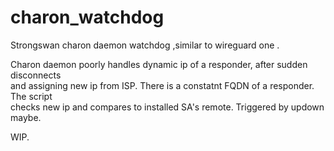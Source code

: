 # charon_watchdog
Strongswan charon daemon watchdog ,similar to wireguard one  .

Charon daemon poorly handles dynamic ip of a responder, after sudden disconnects  
and assigning new ip from ISP. There is a constatnt FQDN of a responder. The script  
checks new ip and compares to installed SA's remote. Triggered by updown maybe. 

WIP.
  


